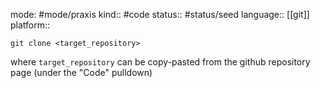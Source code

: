 mode: #mode/praxis 
kind:: #code
status:: #status/seed
language:: [[git]]
platform:: 

`git clone <target_repository>`

where `target_repository` can be copy-pasted from the github repository page (under the "Code" pulldown)

